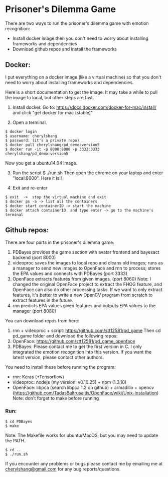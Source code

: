 # Prisoner's Dilemma Game
There are two ways to run the prisoner's dilemma game with emotion recognition:
- Install docker image then you don't need to worry about installing frameworks and dependencies
- Download github repos and install the frameworks

## Docker:
I put everything on a docker image (like a virtual machine) so that you don't need to worry about installing frameworks and dependencies. 

Here is a short documentation to get the image. It may take a while to pull the image to local, but other steps are fast.

1. Install docker. Go to: https://docs.docker.com/docker-for-mac/install/ and click "get docker for mac (stable)"

2. Open a terminal. 
~~~~
$ docker login
$ username: cherylshang
$ password: (it's a private repo)
$ docker pull cherylshang/pd_demo:version5
$ docker run -it -p 8000:8000 -p 3333:3333 cherylshang/pd_demo:version5
~~~~
Now you get a ubuntu14.04 image.

3. Run the script
$ ./run.sh
Then open the chrome on your laptop and enter "local:8000".  Here it is!!

4. Exit and re-enter
~~~~
$ exit  ->  stop the virtual machine and exit
$ docker ps -a -> list all the containers
$ docker start containerID -> start the machine
$ docker attach containerID  and type enter -> go to the machine's terminal
~~~~

## Github repos:
There are four parts in the prisoner's dilemma game:
1. PDBayes provides the game section with avatar frontend and bayesact backend (port 8000)
2. videoproc saves the images to local repo and cleans old images; runs as a manager to send new images to OpenFace and rnn to process; stores the EPA values and connects with PDBayes (port 3333)
3. OpenFace extracts features from given images. (port 8060) Note: I changed the original OpenFace project to extract the FHOG feature, and OpenFace can also do other processing tasks. If we want to only extract features, it's better to write a new OpenCV program from scratch to extract features in the future.
4. rnn predicts EPA values given features and outputs EPA values to the manager (port 8080)

You can download repos from here:
1. rnn + videoproc + script: https://github.com/stt12581/pd_game
Then cd pd_game folder and download the following repos:
2. OpenFace: https://github.com/stt12581/pd_game_openface 
3. PDBayes: Please contact me to get the first version in C. I only integrated the emotion recognition into this version. If you want the latest version, please contact other authors.

You need to install these before running the program:
- rnn: Keras (+Tensorflow)
- videoproc: nodejs (my version: v0.10.25) + npm (1.3.10) 
- OpenFace: libpca (search libpca 1.2 on github) + armadillo + opencv (https://github.com/TadasBaltrusaitis/OpenFace/wiki/Unix-Installation) Note: don't forget to make before running

### Run:
~~~~
$ cd PDBayes
$ make
~~~~
Note: The Makefile works for ubuntu/MacOS, but you may need to update the PATH.
~~~~
$ cd ..
$ ./run.sh
~~~~

If you encounter any problems or bugs please contact me by emailing me at cherylshang@gmail.com for any bug reports/questions.
